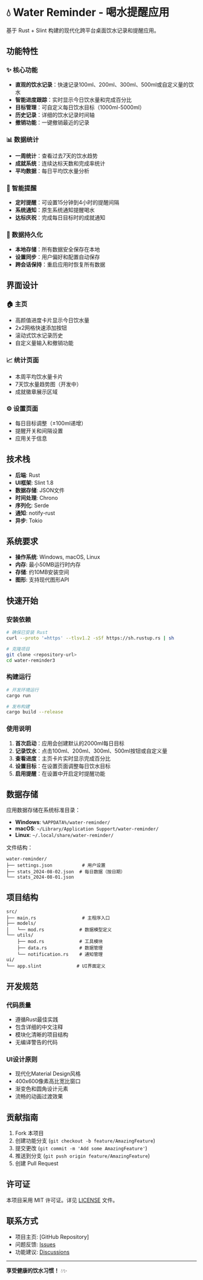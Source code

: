 # 💧 Water Reminder - 喝水提醒应用

基于 Rust + Slint 构建的现代化跨平台桌面饮水记录和提醒应用。

## 功能特性

### ✨ 核心功能
- **直观的饮水记录**：快速记录100ml、200ml、300ml、500ml或自定义量的饮水
- **智能进度跟踪**：实时显示今日饮水量和完成百分比
- **目标管理**：可自定义每日饮水目标（1000ml-5000ml）
- **历史记录**：详细的饮水记录时间轴
- **撤销功能**：一键撤销最近的记录

### 📊 数据统计
- **一周统计**：查看过去7天的饮水趋势
- **成就系统**：连续达标天数和完成率统计
- **平均数据**：每日平均饮水量分析

### 🔔 智能提醒
- **定时提醒**：可设置15分钟到4小时的提醒间隔
- **系统通知**：原生系统通知提醒喝水
- **达标庆祝**：完成每日目标时的成就通知

### 💾 数据持久化
- **本地存储**：所有数据安全保存在本地
- **设置同步**：用户偏好和配置自动保存
- **跨会话保持**：重启应用时恢复所有数据

## 界面设计

### 🏠 主页
- 高颜值进度卡片显示今日饮水量
- 2x2网格快速添加按钮
- 滚动式饮水记录历史
- 自定义量输入和撤销功能

### 📈 统计页面
- 本周平均饮水量卡片
- 7天饮水量趋势图（开发中）
- 成就徽章展示区域

### ⚙️ 设置页面
- 每日目标调整（±100ml递增）
- 提醒开关和间隔设置
- 应用关于信息

## 技术栈

- **后端**: Rust
- **UI框架**: Slint 1.8
- **数据存储**: JSON文件
- **时间处理**: Chrono
- **序列化**: Serde
- **通知**: notify-rust
- **异步**: Tokio

## 系统要求

- **操作系统**: Windows, macOS, Linux
- **内存**: 最小50MB运行时内存
- **存储**: 约10MB安装空间
- **图形**: 支持现代图形API

## 快速开始

### 安装依赖
```bash
# 确保已安装 Rust
curl --proto '=https' --tlsv1.2 -sSf https://sh.rustup.rs | sh

# 克隆项目
git clone <repository-url>
cd water-reminder3
```

### 构建运行
```bash
# 开发环境运行
cargo run

# 发布构建
cargo build --release
```

### 使用说明

1. **首次启动**：应用会创建默认的2000ml每日目标
2. **记录饮水**：点击100ml、200ml、300ml、500ml按钮或自定义量
3. **查看进度**：主页卡片实时显示完成百分比
4. **设置目标**：在设置页面调整每日饮水目标
5. **启用提醒**：在设置中开启定时提醒功能

## 数据存储

应用数据存储在系统标准目录：
- **Windows**: `%APPDATA%/water-reminder/`
- **macOS**: `~/Library/Application Support/water-reminder/`
- **Linux**: `~/.local/share/water-reminder/`

文件结构：
```
water-reminder/
├── settings.json           # 用户设置
├── stats_2024-08-02.json  # 每日数据（按日期）
└── stats_2024-08-01.json
```

## 项目结构

```
src/
├── main.rs                 # 主程序入口
├── models/
│   └── mod.rs             # 数据模型定义
└── utils/
    ├── mod.rs             # 工具模块
    ├── data.rs            # 数据管理
    └── notification.rs    # 通知管理
ui/
└── app.slint             # UI界面定义
```

## 开发规范

### 代码质量
- 遵循Rust最佳实践
- 包含详细的中文注释
- 模块化清晰的项目结构
- 无编译警告的代码

### UI设计原则
- 现代化Material Design风格
- 400x600像素高比宽比窗口
- 渐变色和圆角设计元素
- 流畅的动画过渡效果

## 贡献指南

1. Fork 本项目
2. 创建功能分支 (`git checkout -b feature/AmazingFeature`)
3. 提交更改 (`git commit -m 'Add some AmazingFeature'`)
4. 推送到分支 (`git push origin feature/AmazingFeature`)
5. 创建 Pull Request

## 许可证

本项目采用 MIT 许可证。详见 [LICENSE](LICENSE) 文件。

## 联系方式

- 项目主页: [GitHub Repository]
- 问题反馈: [Issues](issues)
- 功能建议: [Discussions](discussions)

---

**享受健康的饮水习惯！** 💧✨